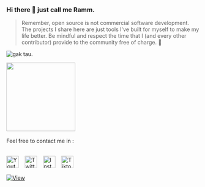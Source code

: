 ### Hi there 👋 just call me Ramm.
> Remember, open source is not commercial software development. The projects I share here are just tools I've built for myself to make my life better. Be mindful and respect the time that I (and every other contributor) provide to the community free of charge. 💜

![gak tau.](https://user-images.githubusercontent.com/66042/123132562-40bdef80-d425-11eb-90ad-29a4e618831a.png)

<a href="https://github.com/sidaniid">
    <img height="180em" src="https://github-readme-stats-eight-theta.vercel.app/api/top-langs/?username=sidaniid&layout=compact&langs_count=8&theme=algolia" />
</a>
<br><br>
Feel free to contact me in :
<br><br>
<p align="left">
    <a href="https://www.youtube.com/c/sidani"><img width="32px" alt="Youtube" title="Youtube" src="https://camo.githubusercontent.com/d54e97f5edde790381f7e62b217410df33e066a0dc8f692f2fc6b25fc1768b0c/68747470733a2f2f6564656e742e6769746875622e696f2f537570657254696e7949636f6e732f696d616765732f7376672f796f75747562652e737667" /></a>
    &#8287;&#8287;
    <a href="https://twitter.com/sidaniid"><img width="32px" alt="Twitter" title="Twitter" src="https://camo.githubusercontent.com/35b0b8bfbd8840f35607fb56ad0a139047fd5d6e09ceb060c5c6f0a5abd1044c/68747470733a2f2f6564656e742e6769746875622e696f2f537570657254696e7949636f6e732f696d616765732f7376672f747769747465722e737667" /></a>
    &#8287;&#8287;
    <a href="https://instagram.com/sidaniid"><img width="32px" alt="Instagram" title="Instagram" src="https://camo.githubusercontent.com/c9dacf0f25a1489fdbc6c0d2b41cda58b77fa210a13a886d6f99e027adfbd358/68747470733a2f2f6564656e742e6769746875622e696f2f537570657254696e7949636f6e732f696d616765732f7376672f696e7374616772616d2e737667" /></a>
    &#8287;&#8287;
    <a href="https://www.tiktok.com/@sidaniid"><img width="32px" alt="Tiktok" title="Tiktok" src="https://camo.githubusercontent.com/12079d6132e90e50ae42aa07347a312f27219b1295569d5388d19875d73edbd7/68747470733a2f2f6564656e742e6769746875622e696f2f537570657254696e7949636f6e732f696d616765732f7376672f74696b746f6b2e737667" /></a>
</p>
<p align="left">
    <a href=""><img title="View" src="https://camo.githubusercontent.com/4e19f431572a85c5bc33ad6bc215471edab8265979a6b969742bfaac10471af1/68747470733a2f2f677076632e6172747572696f2e6465762f736964616e696964"></a>
</p>
<!---
sidaniid/sidaniid is a ✨ special ✨ repository because its `README.md` (this file) appears on your GitHub profile.
You can click the Preview link to take a look at your changes.
--->
